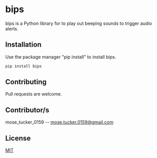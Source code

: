 
# bips
bips is a Python library for to play out beeping sounds to trigger audio alerts.

## Installation
Use the package manager "pip install" to install bips.

```bash
pip install bips
```

## Contributing
Pull requests are welcome.

## Contributor/s
mose_tucker_0159 -- mose.tucker.0159@gmail.com

## License
[MIT]( https://choosealicense.com/licenses/mit )

